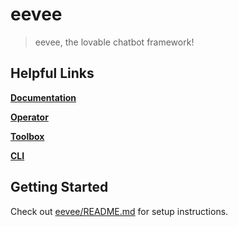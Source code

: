 # eevee

> eevee, the lovable chatbot framework!

## Helpful Links

[**Documentation**](https://github.com/eeveebot/eevee)

[**Operator**](https://github.com/eeveebot/operator)

[**Toolbox**](https://github.com/eeveebot/toolbox)

[**CLI**](https://github.com/eeveebot/cli)

## Getting Started

Check out [eevee/README.md](https://github.com/eeveebot/eevee/blob/main/README.md) for setup instructions.
